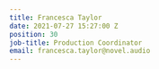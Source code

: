 ```yaml
---
title: Francesca Taylor
date: 2021-07-27 15:27:00 Z
position: 30
job-title: Production Coordinator
email: francesca.taylor@novel.audio
---
```


